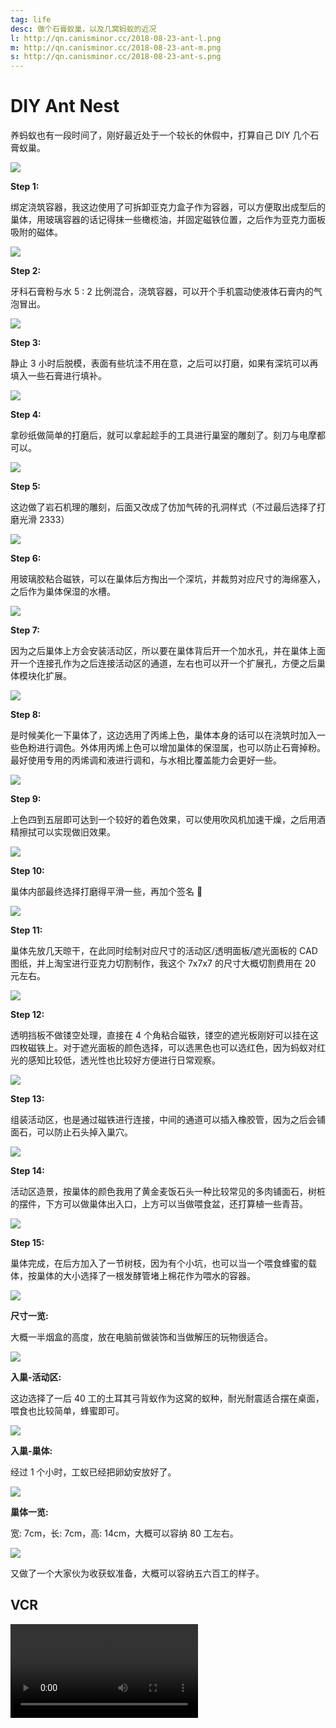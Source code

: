 ```yaml
---
tag: life
desc: 做个石膏蚁巢，以及几窝蚂蚁的近况
l: http://qn.canisminor.cc/2018-08-23-ant-l.png
m: http://qn.canisminor.cc/2018-08-23-ant-m.png
s: http://qn.canisminor.cc/2018-08-23-ant-s.png
---
```


# DIY Ant Nest

养蚂蚁也有一段时间了，刚好最近处于一个较长的休假中，打算自己 DIY 几个石膏蚁巢。

![](http://qn.canisminor.cc/2018-08-23-1.png)

**Step 1:**

绑定浇筑容器，我这边使用了可拆卸亚克力盒子作为容器，可以方便取出成型后的巢体，用玻璃容器的话记得抹一些橄榄油，并固定磁铁位置，之后作为亚克力面板吸附的磁体。

![](http://qn.canisminor.cc/2018-08-23-2.png)

**Step 2:**

牙科石膏粉与水 5 : 2 比例混合，浇筑容器，可以开个手机震动使液体石膏内的气泡冒出。

![](http://qn.canisminor.cc/2018-08-23-2-1.png)

**Step 3:**

静止 3 小时后脱模，表面有些坑洼不用在意，之后可以打磨，如果有深坑可以再填入一些石膏进行填补。

![](http://qn.canisminor.cc/2018-08-23-2-2.png)

**Step 4:**

拿砂纸做简单的打磨后，就可以拿起趁手的工具进行巢室的雕刻了。刻刀与电摩都可以。

![](http://qn.canisminor.cc/2018-08-23-3.png)

**Step 5:**

这边做了岩石机理的雕刻，后面又改成了仿加气砖的孔洞样式（不过最后选择了打磨光滑 2333）

![](http://qn.canisminor.cc/2018-08-23-4.png)

**Step 6:**

用玻璃胶粘合磁铁，可以在巢体后方掏出一个深坑，并裁剪对应尺寸的海绵塞入，之后作为巢体保湿的水槽。

![](http://qn.canisminor.cc/2018-08-23-5.png)

**Step 7:**

因为之后巢体上方会安装活动区，所以要在巢体背后开一个加水孔，并在巢体上面开一个连接孔作为之后连接活动区的通道，左右也可以开一个扩展孔，方便之后巢体模块化扩展。

![](http://qn.canisminor.cc/2018-08-23-6.png)

**Step 8:**

是时候美化一下巢体了，这边选用了丙烯上色，巢体本身的话可以在浇筑时加入一些色粉进行调色。外体用丙烯上色可以增加巢体的保湿属，也可以防止石膏掉粉。最好使用专用的丙烯调和液进行调和，与水相比覆盖能力会更好一些。

![](http://qn.canisminor.cc/2018-08-23-7.png)

**Step 9:**

上色四到五层即可达到一个较好的着色效果，可以使用吹风机加速干燥，之后用酒精擦拭可以实现做旧效果。

![](http://qn.canisminor.cc/2018-08-23-8.png)

**Step 10:**

巢体内部最终选择打磨得平滑一些，再加个签名 🤣

![](http://qn.canisminor.cc/2018-08-23-9.png)

**Step 11:**

巢体先放几天晾干，在此同时绘制对应尺寸的活动区/透明面板/遮光面板的 CAD 图纸，并上淘宝进行亚克力切割制作，我这个 7x7x7 的尺寸大概切割费用在 20 元左右。

![](http://qn.canisminor.cc/2018-08-23-10.png)

**Step 12:**

透明挡板不做镂空处理，直接在 4 个角粘合磁铁，镂空的遮光板刚好可以挂在这四枚磁铁上。对于遮光面板的颜色选择，可以选黑色也可以选红色，因为蚂蚁对红光的感知比较低，透光性也比较好方便进行日常观察。

![](http://qn.canisminor.cc/2018-08-23-11.png)

**Step 13:**

组装活动区，也是通过磁铁进行连接，中间的通道可以插入橡胶管，因为之后会铺面石，可以防止石头掉入巢穴。

![](http://qn.canisminor.cc/2018-08-23-12.png)

**Step 14:**

活动区造景，按巢体的颜色我用了黄金麦饭石头一种比较常见的多肉铺面石，树桩的摆件，下方可以做巢体出入口，上方可以当做喂食盆，还打算植一些青苔。

![](http://qn.canisminor.cc/2018-08-23-13.png)

**Step 15:**

巢体完成，在后方加入了一节树枝，因为有个小坑，也可以当一个喂食蜂蜜的载体，按巢体的大小选择了一根发酵管堵上棉花作为喂水的容器。

![](http://qn.canisminor.cc/2018-08-23-14.png)

**尺寸一览:**

大概一半烟盒的高度，放在电脑前做装饰和当做解压的玩物很适合。

![](http://qn.canisminor.cc/2018-08-23-15.png)

**入巢-活动区:**

这边选择了一后 40 工的土耳其弓背蚁作为这窝的蚁种，耐光耐震适合摆在桌面，喂食也比较简单，蜂蜜即可。

![](http://qn.canisminor.cc/2018-08-23-16.png)

**入巢-巢体:**

经过 1 个小时，工蚁已经把卵幼安放好了。

![](http://qn.canisminor.cc/2018-08-23-17.png)

**巢体一览:**

宽: 7cm，长: 7cm，高: 14cm，大概可以容纳 80 工左右。

![](http://qn.canisminor.cc/2018-08-23-18.png)

又做了一个大家伙为收获蚁准备，大概可以容纳五六百工的样子。

## VCR

![video](http://qn-video.canisminor.cc/ant.mp4)
